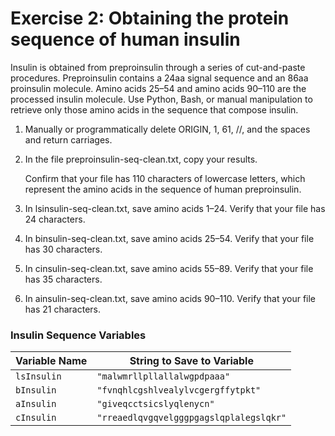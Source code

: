 # Exercise 2: Obtaining the protein sequence of human insulin

Insulin is obtained from preproinsulin through a series of cut-and-paste procedures. Preproinsulin contains a 24aa signal sequence and an 86aa proinsulin molecule. Amino acids 25–54 and amino acids 90–110 are the processed insulin molecule. Use Python, Bash, or manual manipulation to retrieve only those amino acids in the sequence that compose insulin.

1. Manually or programmatically delete ORIGIN, 1, 61, //, and the spaces and return carriages.

2. In the file preproinsulin-seq-clean.txt, copy your results.

   Confirm that your file has 110 characters of lowercase letters, which represent the amino acids in the sequence of human preproinsulin.

3. In lsinsulin-seq-clean.txt, save amino acids 1–24. Verify that your file has 24 characters.

4. In binsulin-seq-clean.txt, save amino acids 25–54. Verify that your file has 30 characters.

5. In cinsulin-seq-clean.txt, save amino acids 55–89. Verify that your file has 35 characters.

6. In ainsulin-seq-clean.txt, save amino acids 90–110. Verify that your file has 21 characters.


### Insulin Sequence Variables

| Variable Name | String to Save to Variable                  |
|---------------|---------------------------------------------|
| `lsInsulin`   | `"malwmrllpllallalwgpdpaaa"`                |
| `bInsulin`    | `"fvnqhlcgshlvealylvcgergffytpkt"`          |
| `aInsulin`    | `"giveqcctsicslyqlenycn"`                   |
| `cInsulin`    | `"rreaedlqvgqvelgggpgagslqplalegslqkr"`     |
